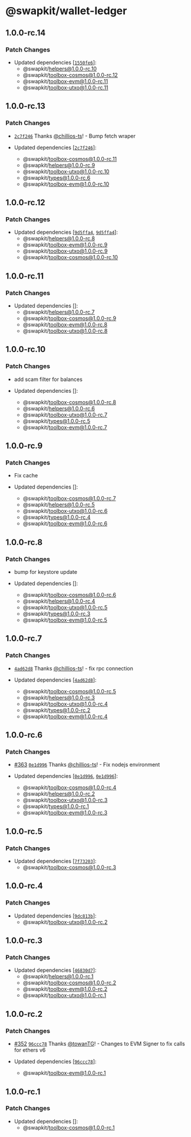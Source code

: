 # @swapkit/wallet-ledger

## 1.0.0-rc.14

### Patch Changes

- Updated dependencies [[`1550fe6`](https://github.com/thorswap/SwapKit/commit/1550fe6477bc7e4b42e4cd6c57ed4e2df722c7af)]:
  - @swapkit/helpers@1.0.0-rc.10
  - @swapkit/toolbox-cosmos@1.0.0-rc.12
  - @swapkit/toolbox-evm@1.0.0-rc.11
  - @swapkit/toolbox-utxo@1.0.0-rc.11

## 1.0.0-rc.13

### Patch Changes

- [`2c7f246`](https://github.com/thorswap/SwapKit/commit/2c7f2467b43686fb3665e8899383705f435af85f) Thanks [@chillios-ts](https://github.com/chillios-ts)! - Bump fetch wraper

- Updated dependencies [[`2c7f246`](https://github.com/thorswap/SwapKit/commit/2c7f2467b43686fb3665e8899383705f435af85f)]:
  - @swapkit/toolbox-cosmos@1.0.0-rc.11
  - @swapkit/helpers@1.0.0-rc.9
  - @swapkit/toolbox-utxo@1.0.0-rc.10
  - @swapkit/types@1.0.0-rc.6
  - @swapkit/toolbox-evm@1.0.0-rc.10

## 1.0.0-rc.12

### Patch Changes

- Updated dependencies [[`9d5ffa4`](https://github.com/thorswap/SwapKit/commit/9d5ffa44619b41419e7fb51034b21e24a96e5411), [`9d5ffa4`](https://github.com/thorswap/SwapKit/commit/9d5ffa44619b41419e7fb51034b21e24a96e5411)]:
  - @swapkit/helpers@1.0.0-rc.8
  - @swapkit/toolbox-evm@1.0.0-rc.9
  - @swapkit/toolbox-utxo@1.0.0-rc.9
  - @swapkit/toolbox-cosmos@1.0.0-rc.10

## 1.0.0-rc.11

### Patch Changes

- Updated dependencies []:
  - @swapkit/helpers@1.0.0-rc.7
  - @swapkit/toolbox-cosmos@1.0.0-rc.9
  - @swapkit/toolbox-evm@1.0.0-rc.8
  - @swapkit/toolbox-utxo@1.0.0-rc.8

## 1.0.0-rc.10

### Patch Changes

- add scam filter for balances

- Updated dependencies []:
  - @swapkit/toolbox-cosmos@1.0.0-rc.8
  - @swapkit/helpers@1.0.0-rc.6
  - @swapkit/toolbox-utxo@1.0.0-rc.7
  - @swapkit/types@1.0.0-rc.5
  - @swapkit/toolbox-evm@1.0.0-rc.7

## 1.0.0-rc.9

### Patch Changes

- Fix cache

- Updated dependencies []:
  - @swapkit/toolbox-cosmos@1.0.0-rc.7
  - @swapkit/helpers@1.0.0-rc.5
  - @swapkit/toolbox-utxo@1.0.0-rc.6
  - @swapkit/types@1.0.0-rc.4
  - @swapkit/toolbox-evm@1.0.0-rc.6

## 1.0.0-rc.8

### Patch Changes

- bump for keystore update

- Updated dependencies []:
  - @swapkit/toolbox-cosmos@1.0.0-rc.6
  - @swapkit/helpers@1.0.0-rc.4
  - @swapkit/toolbox-utxo@1.0.0-rc.5
  - @swapkit/types@1.0.0-rc.3
  - @swapkit/toolbox-evm@1.0.0-rc.5

## 1.0.0-rc.7

### Patch Changes

- [`4ad62d8`](https://github.com/thorswap/SwapKit/commit/4ad62d82fb9f236753a2a2ee0c17cd3a8d57f23a) Thanks [@chillios-ts](https://github.com/chillios-ts)! - fix rpc connection

- Updated dependencies [[`4ad62d8`](https://github.com/thorswap/SwapKit/commit/4ad62d82fb9f236753a2a2ee0c17cd3a8d57f23a)]:
  - @swapkit/toolbox-cosmos@1.0.0-rc.5
  - @swapkit/helpers@1.0.0-rc.3
  - @swapkit/toolbox-utxo@1.0.0-rc.4
  - @swapkit/types@1.0.0-rc.2
  - @swapkit/toolbox-evm@1.0.0-rc.4

## 1.0.0-rc.6

### Patch Changes

- [#363](https://github.com/thorswap/SwapKit/pull/363) [`0e1d996`](https://github.com/thorswap/SwapKit/commit/0e1d99672a809f8e9017241930d3f1ce9ff6fc11) Thanks [@chillios-ts](https://github.com/chillios-ts)! - Fix nodejs environment

- Updated dependencies [[`0e1d996`](https://github.com/thorswap/SwapKit/commit/0e1d99672a809f8e9017241930d3f1ce9ff6fc11), [`0e1d996`](https://github.com/thorswap/SwapKit/commit/0e1d99672a809f8e9017241930d3f1ce9ff6fc11)]:
  - @swapkit/toolbox-cosmos@1.0.0-rc.4
  - @swapkit/helpers@1.0.0-rc.2
  - @swapkit/toolbox-utxo@1.0.0-rc.3
  - @swapkit/types@1.0.0-rc.1
  - @swapkit/toolbox-evm@1.0.0-rc.3

## 1.0.0-rc.5

### Patch Changes

- Updated dependencies [[`7f73203`](https://github.com/thorswap/SwapKit/commit/7f7320316051a25d7acd9733700560f3f9619500)]:
  - @swapkit/toolbox-cosmos@1.0.0-rc.3

## 1.0.0-rc.4

### Patch Changes

- Updated dependencies [[`9dc813b`](https://github.com/thorswap/SwapKit/commit/9dc813bfad78bd8841b02fade2f96d110a1219a7)]:
  - @swapkit/toolbox-utxo@1.0.0-rc.2

## 1.0.0-rc.3

### Patch Changes

- Updated dependencies [[`46830d7`](https://github.com/thorswap/SwapKit/commit/46830d7fe2f164f25466afd5d7c768022e8443bd)]:
  - @swapkit/helpers@1.0.0-rc.1
  - @swapkit/toolbox-cosmos@1.0.0-rc.2
  - @swapkit/toolbox-evm@1.0.0-rc.2
  - @swapkit/toolbox-utxo@1.0.0-rc.1

## 1.0.0-rc.2

### Patch Changes

- [#352](https://github.com/thorswap/SwapKit/pull/352) [`96ccc78`](https://github.com/thorswap/SwapKit/commit/96ccc7869bd4c6bb99e0ba0a3863d08a08c2fdcd) Thanks [@towanTG](https://github.com/towanTG)! - Changes to EVM Signer to fix calls for ethers v6

- Updated dependencies [[`96ccc78`](https://github.com/thorswap/SwapKit/commit/96ccc7869bd4c6bb99e0ba0a3863d08a08c2fdcd)]:
  - @swapkit/toolbox-evm@1.0.0-rc.1

## 1.0.0-rc.1

### Patch Changes

- Updated dependencies []:
  - @swapkit/toolbox-cosmos@1.0.0-rc.1
